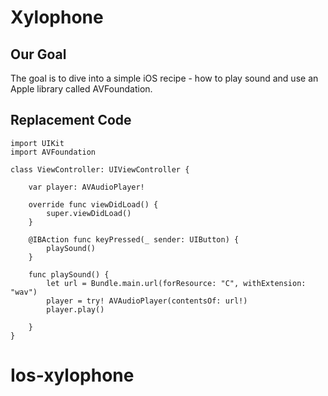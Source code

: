 

# Xylophone

## Our Goal

The goal is to dive into a simple iOS recipe - how to play sound and use an Apple library called AVFoundation.

## Replacement Code

```
import UIKit
import AVFoundation

class ViewController: UIViewController {

    var player: AVAudioPlayer!

    override func viewDidLoad() {
        super.viewDidLoad()
    }

    @IBAction func keyPressed(_ sender: UIButton) {
        playSound()
    }

    func playSound() {
        let url = Bundle.main.url(forResource: "C", withExtension: "wav")
        player = try! AVAudioPlayer(contentsOf: url!)
        player.play()

    }
}
```


# Ios-xylophone
